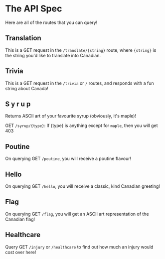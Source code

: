 # The API Spec
Here are all of the routes that you can query!

## Translation
This is a GET request in the `/translate/{string}` route, where `{string}` is the string you'd like to translate into Canadian.

## Trivia
This is a GET request in the `/trivia` or `/` routes, and responds with a fun string about Canada!

## S y r u p
Returns ASCII art of your favourite syrup (obviously, it's maple)!

GET `/syrup/{type}`: If {type} is anything except for `maple`, then you will get 403

## Poutine
On querying GET `/poutine`, you will receive a poutine flavour!

## Hello
On querying GET `/hello`, you will receive a classic, kind Canadian greeting!

## Flag
On querying GET `/flag`, you will get an ASCII art representation of the Canadian flag!

## Healthcare
Query GET `/injury` or `/healthcare` to find out how much an injury would cost over here!